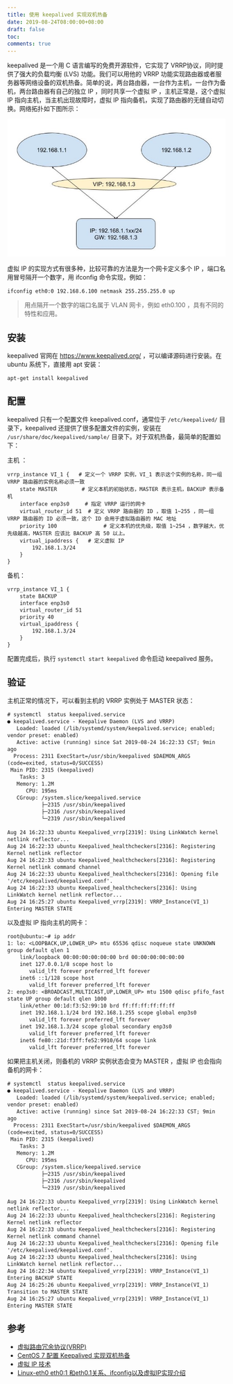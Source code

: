 ```yaml
---
title: 使用 keepalived 实现双机热备
date: 2019-08-24T08:00:00+08:00
draft: false
toc:
comments: true
---
```



keepalived 是一个用 C 语言编写的免费开源软件，它实现了 VRRP协议，同时提供了强大的负载均衡 (LVS) 功能。我们可以用他的 VRRP 功能实现路由器或者服务器等网络设备的双机热备。简单的说，两台路由器，一台作为主机，一台作为备机，两台路由器有自己的独立 IP ，同时共享一个虚拟 IP ，主机正常是，这个虚拟 IP 指向主机，当主机出现故障时，虚拟 IP 指向备机，实现了路由器的无缝自动切换。网络拓扑如下图所示：

![](./pics/2019-08-24_1.jpg)

虚拟 IP 的实现方式有很多种，比较可靠的方法是为一个网卡定义多个 IP ，端口名用冒号隔开一个数字，用  ifconfig 命令实现，例如：

```
ifconfig eth0:0 192.168.6.100 netmask 255.255.255.0 up
```

> 用点隔开一个数字的端口名属于 VLAN 网卡，例如 eth0.100 ，具有不同的特性和应用。

## 安装

keepalived 官网在 <https://www.keepalived.org/> ，可以编译源码进行安装。在 ubuntu 系统下，直接用 apt 安装：

```
apt-get install keepalived
```

## 配置

keepalived 只有一个配置文件 keepalived.conf，通常位于 `/etc/keepalived/` 目录下，keepalived 还提供了很多配置文件的实例，安装在 `/usr/share/doc/keepalived/sample/` 目录下。对于双机热备，最简单的配置如下：

主机 ：

```
vrrp_instance VI_1 {   # 定义一个 VRRP 实例，VI_1 表示这个实例的名称，同一组 VRRP 路由器的实例名称必须一致
    state MASTER        # 定义本机的初始状态，MASTER 表示主机，BACKUP 表示备机
    interface enp3s0     # 指定 VRRP 运行的网卡
    virtual_router_id 51  # 定义 VRRP 路由器的 ID ，取值 1~255 ，同一组 VRRP 路由器的 ID 必须一致，这个 ID 会用于虚拟路由器的 MAC 地址
    priority 100               # 定义本机的优先级，取值 1~254 ，数字越大，优先级越高，MASTER 应该比 BACKUP 高 50 以上。
    virtual_ipaddress {   # 定义虚拟 IP 
        192.168.1.3/24
    }
}
```

备机：

```
vrrp_instance VI_1 {
    state BACKUP
    interface enp3s0
    virtual_router_id 51
    priority 40
    virtual_ipaddress {
        192.168.1.3/24
    }
}
```

配置完成后，执行 `systemctl start keepalived` 命令启动 keepalived 服务。

## 验证

主机正常的情况下，可以看到主机的  VRRP 实例处于 MASTER 状态：

```
# systemctl  status keepalived.service
● keepalived.service - Keepalive Daemon (LVS and VRRP)
   Loaded: loaded (/lib/systemd/system/keepalived.service; enabled; vendor preset: enabled)
   Active: active (running) since Sat 2019-08-24 16:22:33 CST; 9min ago
  Process: 2311 ExecStart=/usr/sbin/keepalived $DAEMON_ARGS (code=exited, status=0/SUCCESS)
 Main PID: 2315 (keepalived)
    Tasks: 3
   Memory: 1.2M
      CPU: 195ms
   CGroup: /system.slice/keepalived.service
           ├─2315 /usr/sbin/keepalived
           ├─2316 /usr/sbin/keepalived
           └─2319 /usr/sbin/keepalived

Aug 24 16:22:33 ubuntu Keepalived_vrrp[2319]: Using LinkWatch kernel netlink reflector...
Aug 24 16:22:33 ubuntu Keepalived_healthcheckers[2316]: Registering Kernel netlink reflector
Aug 24 16:22:33 ubuntu Keepalived_healthcheckers[2316]: Registering Kernel netlink command channel
Aug 24 16:22:33 ubuntu Keepalived_healthcheckers[2316]: Opening file '/etc/keepalived/keepalived.conf'.
Aug 24 16:22:33 ubuntu Keepalived_healthcheckers[2316]: Using LinkWatch kernel netlink reflector...
Aug 24 16:25:27 ubuntu Keepalived_vrrp[2319]: VRRP_Instance(VI_1) Entering MASTER STATE
```

以及虚拟 IP 指向主机的网卡：

```
root@ubuntu:~# ip addr
1: lo: <LOOPBACK,UP,LOWER_UP> mtu 65536 qdisc noqueue state UNKNOWN group default qlen 1
    link/loopback 00:00:00:00:00:00 brd 00:00:00:00:00:00
    inet 127.0.0.1/8 scope host lo
       valid_lft forever preferred_lft forever
    inet6 ::1/128 scope host
       valid_lft forever preferred_lft forever
2: enp3s0: <BROADCAST,MULTICAST,UP,LOWER_UP> mtu 1500 qdisc pfifo_fast state UP group default qlen 1000
    link/ether 00:1d:f3:52:99:10 brd ff:ff:ff:ff:ff:ff
    inet 192.168.1.1/24 brd 192.168.1.255 scope global enp3s0
       valid_lft forever preferred_lft forever
    inet 192.168.1.3/24 scope global secondary enp3s0
       valid_lft forever preferred_lft forever
    inet6 fe80::21d:f3ff:fe52:9910/64 scope link
       valid_lft forever preferred_lft forever
```

如果把主机关闭，则备机的 VRRP 实例状态会变为 MASTER ，虚拟 IP 也会指向备机的网卡：

``` 
# systemctl  status keepalived.service
● keepalived.service - Keepalive Daemon (LVS and VRRP)
   Loaded: loaded (/lib/systemd/system/keepalived.service; enabled; vendor preset: enabled)
   Active: active (running) since Sat 2019-08-24 16:22:33 CST; 9min ago
  Process: 2311 ExecStart=/usr/sbin/keepalived $DAEMON_ARGS (code=exited, status=0/SUCCESS)
 Main PID: 2315 (keepalived)
    Tasks: 3
   Memory: 1.2M
      CPU: 195ms
   CGroup: /system.slice/keepalived.service
           ├─2315 /usr/sbin/keepalived
           ├─2316 /usr/sbin/keepalived
           └─2319 /usr/sbin/keepalived

Aug 24 16:22:33 ubuntu Keepalived_vrrp[2319]: Using LinkWatch kernel netlink reflector...
Aug 24 16:22:33 ubuntu Keepalived_healthcheckers[2316]: Registering Kernel netlink reflector
Aug 24 16:22:33 ubuntu Keepalived_healthcheckers[2316]: Registering Kernel netlink command channel
Aug 24 16:22:33 ubuntu Keepalived_healthcheckers[2316]: Opening file '/etc/keepalived/keepalived.conf'.
Aug 24 16:22:33 ubuntu Keepalived_healthcheckers[2316]: Using LinkWatch kernel netlink reflector...
Aug 24 16:22:34 ubuntu Keepalived_vrrp[2319]: VRRP_Instance(VI_1) Entering BACKUP STATE
Aug 24 16:25:26 ubuntu Keepalived_vrrp[2319]: VRRP_Instance(VI_1) Transition to MASTER STATE
Aug 24 16:25:27 ubuntu Keepalived_vrrp[2319]: VRRP_Instance(VI_1) Entering MASTER STATE
```

## 参考
* [虚拟路由冗余协议(VRRP)](https://cshihong.github.io/2017/12/18/%E8%99%9A%E6%8B%9F%E8%B7%AF%E7%94%B1%E5%86%97%E4%BD%99%E5%8D%8F%E8%AE%AE-VRRP/)
* [CentOS 7 配置 Keepalived 实现双机热备](https://qizhanming.com/blog/2018/05/17/how-to-config-keepalived-on-centos-7)
* [虚拟 IP 技术](http://www.xumenger.com/virtual-ip-20190220/)
* [Linux-eth0 eth0:1 和eth0.1关系、ifconfig以及虚拟IP实现介绍](https://www.cnblogs.com/JohnABC/p/5951340.html)
